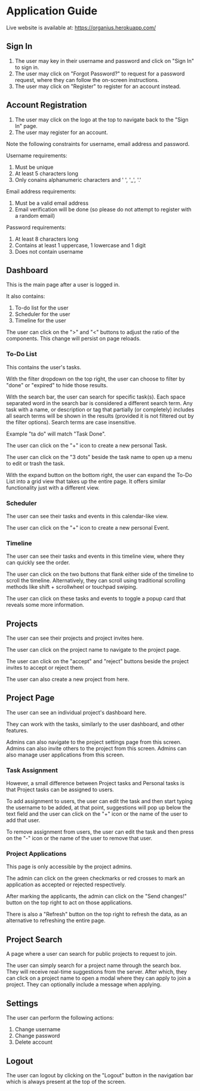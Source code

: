 # Application Guide

Live website is available at: https://organius.herokuapp.com/

## Sign In

1. The user may key in their username and password and click on "Sign In" to sign in.
2. The user may click on "Forgot Password?" to request for a password request, where they can follow the on-screen instructions.
3. The user may click on "Register" to register for an account instead.

## Account Registration

1. The user may click on the logo at the top to navigate back to the "Sign In" page.
2. The user may register for an account.

Note the following constraints for username, email address and password.

Username requirements:

1. Must be unique
2. At least 5 characters long
3. Only conains alphanumeric characters and ' ', '\_', '.'

Email address requirements:

1. Must be a valid email address
2. Email verification will be done (so please do not attempt to register with a random email)

Password requirements:

1. At least 8 characters long
2. Contains at least 1 uppercase, 1 lowercase and 1 digit
3. Does not contain username

## Dashboard

This is the main page after a user is logged in.

It also contains:

1. To-do list for the user
2. Scheduler for the user
3. Timeline for the user

The user can click on the ">" and "<" buttons to adjust the ratio of the components. This change will persist on page reloads.

### To-Do List

This contains the user's tasks.

With the filter dropdown on the top right, the user can choose to filter by "done" or "expired" to hide those results.

With the search bar, the user can search for specific task(s). Each space separated word in the search bar is considered a different search term. Any task with a name, or description or tag that partially (or completely) includes all search terms will be shown in the results (provided it is not filtered out by the filter options). Search terms are case insensitive.

Example "ta do" will match "Task Done".

The user can click on the "+" icon to create a new personal Task.

The user can click on the "3 dots" beside the task name to open up a menu to edit or trash the task.

With the expand button on the bottom right, the user can expand the To-Do List into a grid view that takes up the entire page. It offers similar functionality just with a different view.

### Scheduler

The user can see their tasks and events in this calendar-like view.

The user can click on the "+" icon to create a new personal Event.

### Timeline

The user can see their tasks and events in this timeline view, where they can quickly see the order.

The user can click on the two buttons that flank either side of the timeline to scroll the timeline. Alternatively, they can scroll using traditional scrolling methods like shift + scrollwheel or touchpad swiping.

The user can click on these tasks and events to toggle a popup card that reveals some more information.

## Projects

The user can see their projects and project invites here.

The user can click on the project name to navigate to the project page.

The user can click on the "accept" and "reject" buttons beside the project invites to accept or reject them.

The user can also create a new project from here.

## Project Page

The user can see an individual project's dashboard here.

They can work with the tasks, similarly to the user dashboard, and other features.

Admins can also navigate to the project settings page from this screen. Admins can also invite others to the project from this screen. Admins can also manage user applications from this screen.

### Task Assignment

However, a small difference between Project tasks and Personal tasks is that Project tasks can be assigned to users.

To add assignment to users, the user can edit the task and then start typing the username to be added, at that point, suggestions will pop up below the text field and the user can click on the "+" icon or the name of the user to add that user.

To remove assignment from users, the user can edit the task and then press on the "-" icon or the name of the user to remove that user.

### Project Applications

This page is only accessible by the project admins.

The admin can click on the green checkmarks or red crosses to mark an application as accepted or rejected respectively.

After marking the applicants, the admin can click on the "Send changes!" button on the top right to act on those applications.

There is also a "Refresh" button on the top right to refresh the data, as an alternative to refreshing the entire page.

## Project Search

A page where a user can search for public projects to request to join.

The user can simply search for a project name through the search box. They will receive real-time suggestions from the server. After which, they can click on a project name to open a modal where they can apply to join a project. They can optionally include a message when applying.

## Settings

The user can perform the following actions:

1. Change username
2. Change password
3. Delete account

## Logout

The user can logout by clicking on the "Logout" button in the navigation bar which is always present at the top of the screen.
